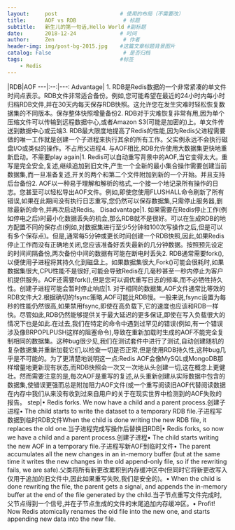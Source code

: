 ```yaml
---
layout:     post                    # 使用的布局（不需要改）
title:      AOF vs RDB               # 标题
subtitle:   新生儿的第一句话,Hello World #副标题
date:       2018-12-24              # 时间
author:     Zen                      # 作者
header-img: img/post-bg-2015.jpg    #这篇文章标题背景图片
catalog: False                       # 是否归档
tags:                               #标签
    - Redis
---
```


|RDB|AOF
---|:--:|---:
Advantage| 1. RDB是Redis数据的一个非常紧凑的单文件时间点表示。RDB文件非常适合备份。例如,您可能希望在最近的24小时内每小时归档RDB文件,并在30天内每天保存RDB快照。这允许您在发生灾难时轻松恢复数据集的不同版本。保存整体快照增量备份2. RDB对于灾难恢复非常有用,因为单个压缩文件可以传输到远程数据中心,或者Amazon S3(可能是加密的)上。单文件传送到数据中心或云端3. RDB最大限度地提高了Redis的性能,因为Redis父进程需要做的唯一工作就是创建一个子进程来执行其余的所有工作。父实例永远不会执行磁盘I/O或类似的操作。不占用父进程4. 与AOF相比,RDB允许使用大数据集更快地重新启动。不需要play again|1. Redis可以自动重写背景中的AOF,当它变得太大。重写是完全安全,复述,继续追加到旧文件,产生一个全新的最小集合操作需要创建当前数据集,而一旦准备复述,开关的两个和第二个文件附加到新的一个开始。并且支持后台备份2. AOF以一种易于理解和解析的格式,一个接一个地记录所有操作的日志。您甚至可以轻松导出AOF文件。例如,即使您使用FLUSHALL命令刷新了所有错误,如果在此期间没有执行日志重写,您仍然可以保存数据集,只需停止服务器,删除最新的命令,并再次启动Redis。
Disadvantage|1. 如果需要在Redis停止工作(例如停电之后)时最小化数据丢失的机会,那么RDB就不是很好。可以在生成RDB的地方配置不同的保存点(例如,对数据集进行至少5分钟和100次写操作之后,但是可以有多个保存点)。但是,通常每5分钟或更长时间创建一个RDB快照,因此,如果Redis停止工作而没有正确地关闭,您应该准备好丢失最新的几分钟数据。按照预先设定的时间间隔备份,两次备份中间的数据有可能在断电时丢失2. RDB通常需要fork(),以便使用子进程将其持久化到磁盘上。如果数据集很大,Fork()可能会很耗时,如果数据集很大,CPU性能不是很好,可能会导致Redis在几毫秒甚至一秒内停止为客户机提供服务。AOF还需要fork(),但是您可以调优重写日志的频率,而不必牺牲持久性。创建子进程可能会暂时停止响应|1. 对于相同的数据集,AOF文件通常比等效的RDB文件大2.根据确切的fsync策略,AOF可能比RDB慢。一般来说,fsync设置为每秒的性能仍然很高,如果禁用fsync,即使在高负载下,它的速度也应该和RDB一样快。尽管如此,RDB仍然能够提供关于最大延迟的更多保证,即使在写入负载很大的情况下也是如此.在过去,我们在特定的命令中遇到过罕见的错误(例如,有一个错误涉及像BRPOPLPUSH这样的阻塞命令),导致在重新加载时生成的AOF不能完全复制相同的数据集。这种bug很少见,我们在测试套件中进行了测试,自动创建随机的复杂数据集并重新加载它们,以检查一切是否正常,但是使用RDB持久性,这种bug几乎是不可能的。为了更清楚地说明这一点:Redis AOF会像MySQL或MongoDB那样增量地更新现有状态,而RDB快照会一次又一次地从头创建一切,这在概念上更健壮。然而需要注意的是,每次AOF是重写的复述,从头重新创建从实际数据中包含的数据集,使错误更强而总是附加阻力AOF文件(或一个重写阅读旧AOF代替阅读数据在内存中我们从来没有收到过来自用户的关于在现实世界中检测到的AOF失败的报告。
step|• Redis forks. We now have a child and a parent process.创建子进程• The child starts to write the dataset to a temporary RDB file.子进程写数据到临时RDB文件When the child is done writing the new RDB file, it replaces the old one.当子进程完成写操作后替换旧RDB|• Redis forks, so now we have a child and a parent process.创建子进程• The child starts writing the new AOF in a temporary file.子进程写新AOF到临时文件• The parent accumulates all the new changes in an in-memory buffer (but at the same time it writes the new changes in the old append-only file, so if the rewriting fails, we are safe).父类将所有新更改累积到内存缓冲区中(但同时它将新更改写入仅用于追加的旧文件中,因此如果重写失败,我们是安全的)。• When the child is done rewriting the file, the parent gets a signal, and appends the in-memory buffer at the end of the file generated by the child.当子节点重写文件完成时,父节点得到一个信号,并在子节点生成的文件的末尾追加内存缓冲区。• Profit! Now Redis atomically renames the old file into the new one, and starts appending new data into the new file.

